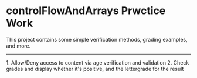 <h1>controlFlowAndArrays Prwctice Work</h1>
This project contains some simple verification methods, grading examples, and more.
<hr>
1. Allow/Deny access to content via age verification and validation
2. Check grades and display whether it's positive, and the lettergrade for the result
